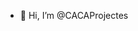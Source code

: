 - 👋 Hi, I’m @CACAProjectes
<!---
CACAProjectes/CACAProjectes is a ✨ special ✨ repository because its `README.md` (this file) appears on your GitHub profile.
You can click the Preview link to take a look at your changes.
--->
